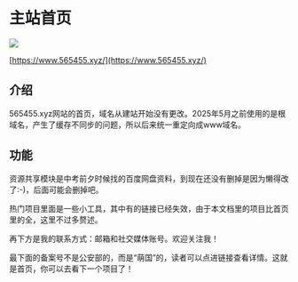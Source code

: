 # 主站首页

![](https://s2.loli.net/2025/06/18/shXIxRd1aMqB7r3.png)

[https://www.565455.xyz/](https://www.565455.xyz/) 

## 介绍

565455.xyz网站的首页，域名从建站开始没有更改。2025年5月之前使用的是根域名，产生了缓存不同步的问题，所以后来统一重定向成www域名。

## 功能

资源共享模块是中考前夕时候找的百度网盘资料，到现在还没有删掉是因为懒得改了:-)，后面可能会删掉吧。

热门项目里面是一些小工具，其中有的链接已经失效，由于本文档里的项目比首页里的全，这里不过多赘述。

再下方是我的联系方式：邮箱和社交媒体账号。欢迎关注我！

最下面的备案号不是公安部的，而是“萌国”的，读者可以点进链接查看详情。这就是首页，你可以去看下一个项目了！
